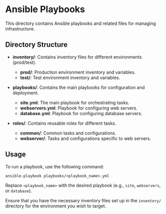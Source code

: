 # Ansible Playbooks

This directory contains Ansible playbooks and related files for managing infrastructure.

## Directory Structure

- **inventory/**: Contains inventory files for different environments (prod/test).
  - **prod/**: Production environment inventory and variables.
  - **test/**: Test environment inventory and variables.
  
- **playbooks/**: Contains the main playbooks for configuration and deployment.
  - **site.yml**: The main playbook for orchestrating tasks.
  - **webservers.yml**: Playbook for configuring web servers.
  - **database.yml**: Playbook for configuring database servers.

- **roles/**: Contains reusable roles for different tasks.
  - **common/**: Common tasks and configurations.
  - **webserver/**: Tasks and configurations specific to web servers.

## Usage

To run a playbook, use the following command:

```
ansible-playbook playbooks/<playbook_name>.yml
```

Replace `<playbook_name>` with the desired playbook (e.g., `site`, `webservers`, or `database`). 

Ensure that you have the necessary inventory files set up in the `inventory/` directory for the environment you wish to target.
